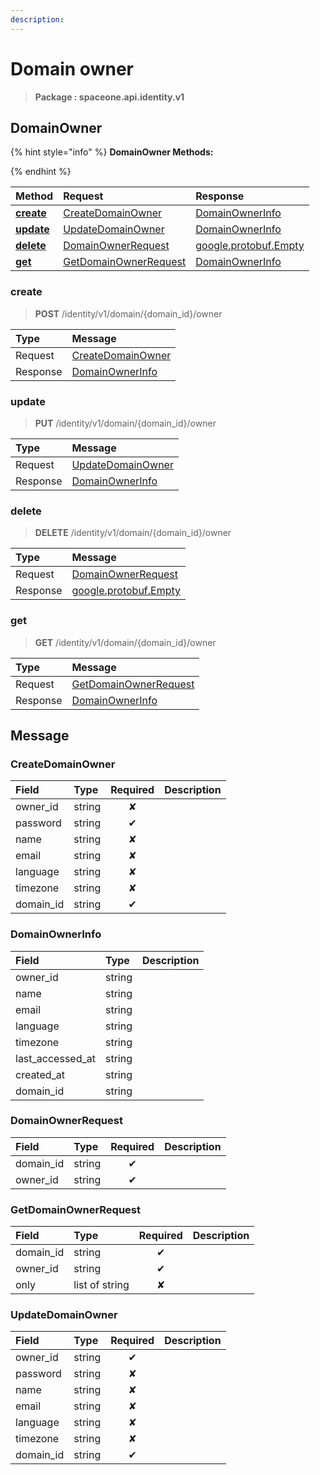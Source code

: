 ```yaml
---
description:  
---
```

# Domain owner

>  **Package : spaceone.api.identity.v1**

## DomainOwner

{% hint style="info" %}
**DomainOwner Methods:**

{%  endhint %}


| Method | Request | Response |
| :----- | :-------- | :-------- |
| [**create**](domain-owner.md#create)|   [CreateDomainOwner](domain-owner.md#createdomainowner) |   [DomainOwnerInfo](domain-owner.md#domainownerinfo) |
| [**update**](domain-owner.md#update)|   [UpdateDomainOwner](domain-owner.md#updatedomainowner) |   [DomainOwnerInfo](domain-owner.md#domainownerinfo) |
| [**delete**](domain-owner.md#delete)|   [DomainOwnerRequest](domain-owner.md#domainownerrequest) |  [google.protobuf.Empty](https://github.com/protocolbuffers/protobuf/blob/master/src/google/protobuf/empty.proto)|
| [**get**](domain-owner.md#get)|   [GetDomainOwnerRequest](domain-owner.md#getdomainownerrequest) |   [DomainOwnerInfo](domain-owner.md#domainownerinfo) | 
 

 
### create
> **POST** /identity/v1/domain/{domain_id}/owner
>


| Type | Message |
| :--- | :--- |
| Request | [CreateDomainOwner](domain-owner.md#createdomainowner) |
| Response |  [DomainOwnerInfo](domain-owner.md#domainownerinfo)  |
 
 

 
### update
> **PUT**  /identity/v1/domain/{domain_id}/owner
>


| Type | Message |
| :--- | :--- |
| Request | [UpdateDomainOwner](domain-owner.md#updatedomainowner) |
| Response |  [DomainOwnerInfo](domain-owner.md#domainownerinfo)  |
 
 

 
### delete
> **DELETE** /identity/v1/domain/{domain_id}/owner
>


| Type | Message |
| :--- | :--- |
| Request | [DomainOwnerRequest](domain-owner.md#domainownerrequest) |
| Response | [google.protobuf.Empty](https://github.com/protocolbuffers/protobuf/blob/master/src/google/protobuf/empty.proto) |
 
 

 
### get
> **GET** /identity/v1/domain/{domain_id}/owner
>


| Type | Message |
| :--- | :--- |
| Request | [GetDomainOwnerRequest](domain-owner.md#getdomainownerrequest) |
| Response |  [DomainOwnerInfo](domain-owner.md#domainownerinfo)  |


## 

## Message

### CreateDomainOwner
| Field | Type | Required | Description |
| :--- | :--- | :---: | :--- |
| owner_id |string|✘| |
| password |string|✔| |
| name |string|✘| |
| email |string|✘| |
| language |string|✘| |
| timezone |string|✘| |
| domain_id |string|✔| |

### DomainOwnerInfo
| Field | Type |  Description |
| :--- | :--- | :--- |
| owner_id |string | |
| name |string | |
| email |string | |
| language |string | |
| timezone |string | |
| last_accessed_at |string | |
| created_at |string | |
| domain_id |string | |

### DomainOwnerRequest
| Field | Type | Required | Description |
| :--- | :--- | :---: | :--- |
| domain_id |string|✔| |
| owner_id |string|✔| |

### GetDomainOwnerRequest
| Field | Type | Required | Description |
| :--- | :--- | :---: | :--- |
| domain_id |string|✔| |
| owner_id |string|✔| |
| only |list of string|✘| |

### UpdateDomainOwner
| Field | Type | Required | Description |
| :--- | :--- | :---: | :--- |
| owner_id |string|✔| |
| password |string|✘| |
| name |string|✘| |
| email |string|✘| |
| language |string|✘| |
| timezone |string|✘| |
| domain_id |string|✔| |
